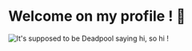 # Welcome on my profile ! 👋

![It's supposed to be Deadpool saying hi, so hi !](https://i.giphy.com/xT0BKpqAaJczduXXJ6.webp)
